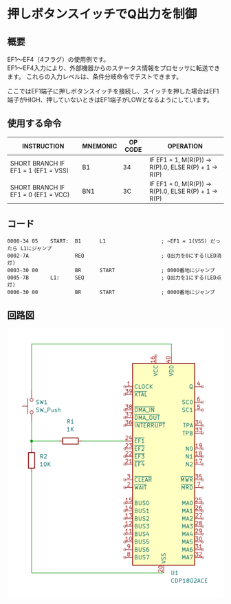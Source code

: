 # 押しボタンスイッチでQ出力を制御

## 概要
EF1～EF4（4フラグ）の使用例です。  
EF1～EF4入力により、外部機器からのステータス情報をプロセッサに転送できます。
これらの入力レベルは、条件分岐命令でテストできます。

ここではEF1端子に押しボタンスイッチを接続し、スイッチを押した場合はEF1端子がHIGH、押していないときはEF1端子がLOWとなるようにしています。

## 使用する命令

|INSTRUCTION|MNEMONIC|OP CODE|OPERATION|
|---|---|---|---|
|SHORT BRANCH IF EF1 = 1 (EF1 = VSS)|B1|34|IF EF1 = 1, M(R(P)) → R(P).0, ELSE R(P) + 1 → R(P)|
|SHORT BRANCH IF EF1 = 0 (EF1 = VCC)|BN1|3C|IF EF1 = 0, M(R(P)) → R(P).0, ELSE R(P) + 1 → R(P)|

## コード

```
0000-34 05    START:  B1      L1                  ; ~EF1 = 1(VSS) だったら L1にジャンプ
0002-7A               REQ                         ; Q出力を0にする(LED消灯)
0003-30 00            BR      START               ; 0000番地にジャンプ
0005-7B       L1:     SEQ                         ; Q出力を1にする(LED点灯)
0006-30 00            BR      START               ; 0000番地にジャンプ
```

## 回路図

![image](sw1_sch.png)


